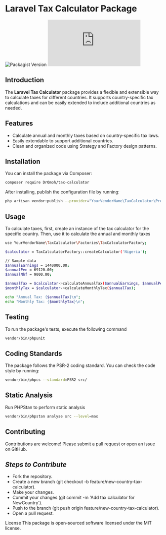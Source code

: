 # Laravel Tax Calculator Package

![Packagist Version](https://packagist.org/packages/homord/tax-calculator)
![License](https://github.com/omoh09/laravel-tax-calculator/blob/main/LICENSE.md)

## Introduction

The **Laravel Tax Calculator** package provides a flexible and extensible way to calculate taxes for different countries. It supports country-specific tax calculations and can be easily extended to include additional countries as needed.

## Features

- Calculate annual and monthly taxes based on country-specific tax laws.
- Easily extendable to support additional countries.
- Clean and organized code using Strategy and Factory design patterns.

## Installation

You can install the package via Composer:
```sh
composer require DrOmoh/tax-calculator
```
After installing, publish the configuration file by running:
```bash
php artisan vendor:publish --provider="YourVendorName\TaxCalculator\Providers\TaxCalculatorServiceProvider"
```

## Usage
To calculate taxes, first, create an instance of the tax calculator for the specific country. Then, use it to calculate the annual and monthly taxes
```bash
use YourVendorName\TaxCalculator\Factories\TaxCalculatorFactory;

$calculator = TaxCalculatorFactory::createCalculator('Nigeria');

// Sample data
$annualEarnings = 1440000.00;
$annualPen = 69120.00;
$annualNhf = 9000.00;

$annualTax = $calculator->calculateAnnualTax($annualEarnings, $annualPen, $annualNhf);
$monthlyTax = $calculator->calculateMonthlyTax($annualTax);

echo "Annual Tax: {$annualTax}\n";
echo "Monthly Tax: {$monthlyTax}\n";
```

## Testing
To run the package's tests, execute the following command
```bash
vendor/bin/phpunit
```

## Coding Standards
The package follows the PSR-2 coding standard. You can check the code style by running:
```bash
vendor/bin/phpcs --standard=PSR2 src/
```

## Static Analysis
Run PHPStan to perform static analysis
```bash
vendor/bin/phpstan analyse src --level=max
```
## Contributing
Contributions are welcome! Please submit a pull request or open an issue on GitHub.
## _Steps to Contribute_
- Fork the repository.
- Create a new branch (git checkout -b feature/new-country-tax-calculator).
- Make your changes.
- Commit your changes (git commit -m 'Add tax calculator for NewCountry').
- Push to the branch (git push origin feature/new-country-tax-calculator).
- Open a pull request.

License
This package is open-sourced software licensed under the MIT license.

